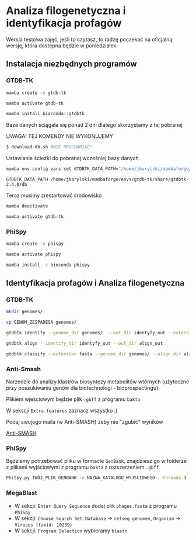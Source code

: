 # Analiza filogenetyczna i identyfikacja profagów

Wersja testowa zajęć, jeśli to czytasz, to radzę poczekać na oficjalną wersję, która dostepna będzie w poniedziałek

## Instalacja niezbędnych programów

### GTDB-TK
```bash
mamba create -n gtdb-tk
```
```bash
mamba activate gtdb-tk
```
```bash
mamba install bioconda::gtdbtk
```
Baza danych sciągała się ponad 2 dni dlatego skorzystamy z tej pobranej

UWAGA! TEJ KOMENDY NIE WYKONUJEMY 
```bash
$ download-db.sh #NIE URUCHAMIAĆ!
```
Ustawianie ścieżki do pobranej wcześniej bazy danych

```bash
mamba env config vars set GTDBTK_DATA_PATH="/home/jbarylski/mambaforge/envs/gtdb-tk/share/gtdbtk-2.4.0/db";
```

`GTDBTK_DATA_PATH /home/jbarylski/mambaforge/envs/gtdb-tk/share/gtdbtk-2.4.0/db`

Teraz musimy zrestartować środowisko
```bash
mamba deactivate
```
```bash
mamba activate gtdb-tk
```

### PhiSpy

```bash
mamba create -n phispy
```
```bash
mamba activate phispy
```
```bash
mamba install -c bioconda phispy
```

## Identyfikacja profagów i Analiza filogenetyczna

### GTDB-TK

```bash
mkdir genomes/
```

```bash
cp GENOM_ZESPADESA genomes/
```

```bash
gtdbtk identify --genome_dir genomes/  --out_dir identyfy_out --extension fasta  --cpus 3
```

```bash
gtdbtk align --identify_dir identyfy_out --out_dir align_out
```

```bash
gtdbtk classify --extension fasta --genome_dir genomes/ --align_dir align_out --out_dir classify_out --skip_ani_screen --cpus 3
```

### Anti-Smash

Narzedzie do analizy klastrów biosyntezy metabolitów wtórnych (użyteczne przy poszukiwaniu genów dla biotechnologi - bioprospectingu)

Plikiem wjeściowym będzie plik `.gbff` z programu `bakta`

W sekscji `Extra features` zaznacz wszystko :)

Podaj swojego maila (w Anti-SMASH) żeby nie "zgubić" wyników

[Anti-SMASH](https://antismash.secondarymetabolites.org/#!/start)

### PhiSpy

Będziemy potrzebować pliku w formacie `GenBank`, znajdziesz go w folderze z plikami wyjściowymi z programu `bakta` z rozszerzeniem `.gbff`

```bash
PhiSpy.py TWÓJ_PLIK_GENBANK -o NAZWA_KATALOGU_WYJSCIOWEGO --threads 3 --output_choice 7
```

### MegaBlast

- W sekcji: `Enter Query Sequence` dodaj plik `phages.fasta` z programu `PhiSpy`
- W sekcji: `Choose Search Set`: `Database` -> `refseq_genomes`, `Organism` -> `Viruses (taxid: 10239)`
- W sekcji: `Program Selection` wybieramy `blastn`
